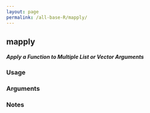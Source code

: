 ```yaml
---
layout: page
permalink: /all-base-R/mapply/
---
```


## __mapply__

#### _Apply a Function to Multiple List or Vector Arguments_

### Usage

### Arguments

### Notes
